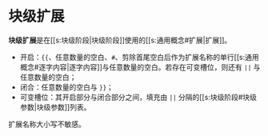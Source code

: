 # 块级扩展

**块级扩展**是在[[s:块级阶段|块级阶段]]使用的[[s:通用概念#扩展|扩展]]。

- 开启：`{{`、任意数量的空白、`#`、剪除首尾空白后作为扩展名称的单行<wbr />
  [[s:通用概念#逐字内容|逐字内容]]与任意数量的空白。若存在可变槽位，则还有 `||` 与任意数量的空白；
- 闭合：任意数量的空白与 `}}`；
- 可变槽位：其开启部分与闭合部分之间，填充由 `||` 分隔的[[s:块级阶段#块级参数|块级参数]]列表。

扩展名称大小写不敏感。
